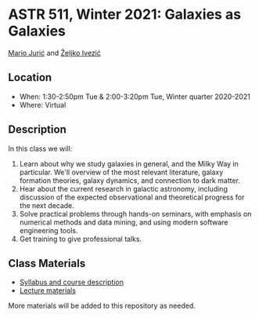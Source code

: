 # ASTR 511, Winter 2021: Galaxies as Galaxies

[Mario Jurić](http://research.majuric.org) and [Željko Ivezić](http://faculty.washington.edu/ivezic/)

## Location

 * When: 1:30-2:50pm Tue & 2:00-3:20pm Tue, Winter quarter 2020-2021
 * Where: Virtual

## Description

In this class we will:

  1. Learn about why we study galaxies in general, and the Milky Way in particular. We'll overview of the most relevant literature, galaxy formation theories, galaxy dynamics, and connection to dark matter.
  1. Hear about the current research in galactic astronomy, including discussion of the expected observational and theoretical progress for the next decade.
  1. Solve practical problems through hands-on seminars, with emphasis on numerical methods and data mining, and using modern software engineering tools.
  1. Get training to give professional talks.


## Class Materials

 * [Syllabus and course description](syllabus/syllabus.pdf)
 * [Lecture materials](lectures/)

More materials will be added to this repository as needed.
